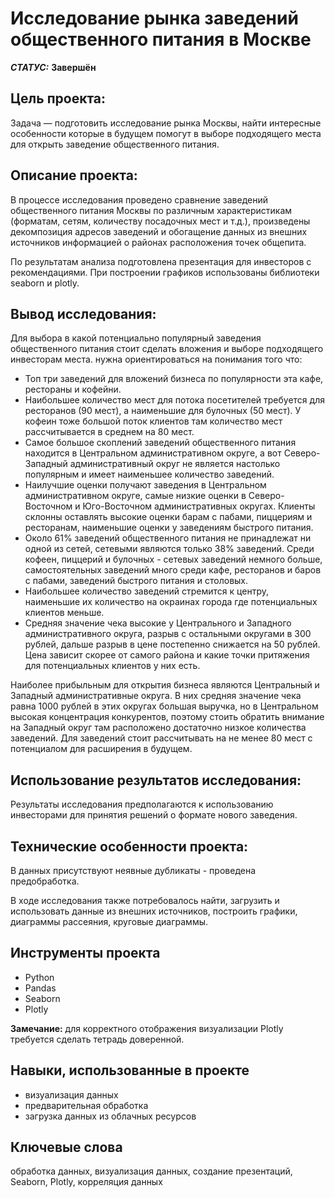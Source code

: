 # Исследование рынка заведений общественного питания в Москве


***СТАТУС:*** **Завершён**


## Цель проекта:

Задача — подготовить исследование рынка Москвы, найти интересные особенности которые в будущем помогут в выборе подходящего места для открыть заведение общественного питания.


## Описание проекта:

В процессе исследования проведено сравнение заведений общественного питания Москвы по различным характеристикам (форматам, сетям, количеству посадочных мест и т.д.), произведены декомпозиция адресов заведений и обогащение данных из внешних источников информацией о районах расположения точек общепита.

По результатам анализа подготовлена презентация для инвесторов с рекомендациями. При построении графиков использованы библиотеки seaborn и plotly. 


## Вывод исследования:



Для выбора в какой потенциально популярный заведения общественного питания стоит сделать вложения и выборе подходящего инвесторам места. нужна ориентироваться на понимания того что:

- Топ три заведений для вложений бизнеса по популярности эта кафе, рестораны и кофейни.
- Наибольшее количество мест для потока посетителей требуется для ресторанов (90 мест), а наименьшие для булочных (50 мест). У кофеин тоже большой поток клиентов там количество мест рассчитывается в среднем на 80 мест.
- Самое большое скоплений заведений общественного питания находится в Центральном административном округе, а вот Северо-Западный административный округ не является настолько популярным и имеет наименьшее количество заведений.
- Наилучшие оценки получают заведения в Центральном административном округе, самые низкие оценки в Северо-Восточном и Юго-Восточном административных округах. Клиенты склонны оставлять высокие оценки барам с пабами, пиццериям и ресторанам, наименьшие оценки у заведениям быстрого питания.
- Около 61% заведений общественного питания не принадлежат ни одной из сетей, сетевыми являются только 38% заведений. Среди кофеен, пиццерий и булочных - сетевых заведений немного больше, самостоятельных заведений много среди кафе, ресторанов и баров с пабами, заведений быстрого питания и столовых.
- Наибольшее количество заведений стремится к центру, наименьшие их количество на окраинах города где потенциальных клиентов меньше.
- Средняя значение чека высокие у Центрального и Западного административного округа, разрыв с остальными округами в 300 рублей, дальше разрыв в цене постепенно снижается на 50 рублей. Цена зависит скорее от самого района и какие точки притяжения для потенциальных клиентов у них есть.

Наиболее прибыльным для открытия бизнеса являются Центральный и Западный административные округа. В них средняя значение чека равна 1000 рублей в этих округах большая выручка, но в Центральном высокая концентрация конкурентов, поэтому стоить обратить внимание на Западный округ там расположено достаточно низкое количества заведений. Для заведений стоит рассчитывать на не менее 80 мест с потенциалом для расширения в будущем.



## Использование результатов исследования:

Результаты исследования предполагаются к использованию инвесторами для принятия решений о формате нового заведения.


## Технические особенности проекта:

В данных присутствуют неявные дубликаты - проведена предобработка.

В ходе исследования также потребовалось найти, загрузить и использовать данные из внешних источников, построить графики, диаграммы рассеяния, круговые диаграммы.


## Инструменты проекта

- Python
- Pandas
- Seaborn
- Plotly 

**Замечание:** для корректного отображения визуализации Plotly требуется сделать тетрадь доверенной.


## Навыки, использованные в проекте

- визуализация данных
- предварительная обработка
- загрузка данных из облачных ресурсов


## Ключевые слова

обработка данных, визуализация данных, создание презентаций, Seaborn, Plotly, корреляция данных
